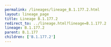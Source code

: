 ```yaml
---
permalink: /lineages/lineage_B.1.177.2.html
layout: lineage_page
title: Lineage B.1.177.2
redirect_to: ../lineage.html?lineage=B.1.177.2
lineage: B.1.177.2
parent: B.1.177
children: ['B.1.177.2']
---
```

